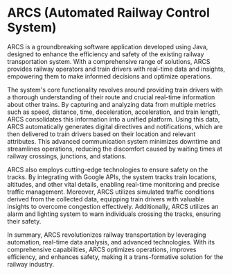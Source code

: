 # ARCS (Automated Railway Control System)

ARCS is a groundbreaking software application developed using Java, designed to enhance the efficiency and safety of the existing railway transportation system. With a comprehensive range of solutions, ARCS provides railway operators and train drivers with real-time data and insights, empowering them to make informed decisions and optimize operations.

The system's core functionality revolves around providing train drivers with a thorough understanding of their route and crucial real-time information about other trains. By capturing and analyzing data from multiple metrics such as speed, distance, time, deceleration, acceleration, and train length, ARCS consolidates this information into a unified platform. Using this data, ARCS automatically generates digital directives and notifications, which are then delivered to train drivers based on their location and relevant attributes. This advanced communication system minimizes downtime and streamlines operations, reducing the discomfort caused by waiting times at railway crossings, junctions, and stations.

ARCS also employs cutting-edge technologies to ensure safety on the tracks. By integrating with Google APIs, the system tracks train locations, altitudes, and other vital details, enabling real-time monitoring and precise traffic management. Moreover, ARCS utilizes simulated traffic conditions derived from the collected data, equipping train drivers with valuable insights to overcome congestion effectively. Additionally, ARCS utilizes an alarm and lighting system to warn individuals crossing the tracks, ensuring their safety.

In summary, ARCS revolutionizes railway transportation by leveraging automation, real-time data analysis, and advanced technologies. With its comprehensive capabilities, ARCS optimizes operations, improves efficiency, and enhances safety, making it a trans-formative solution for the railway industry.

